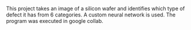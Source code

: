 This project takes an image of a silicon wafer and identifies which type of defect it has from 6 categories. A custom neural network is used. The program was executed in google collab.

